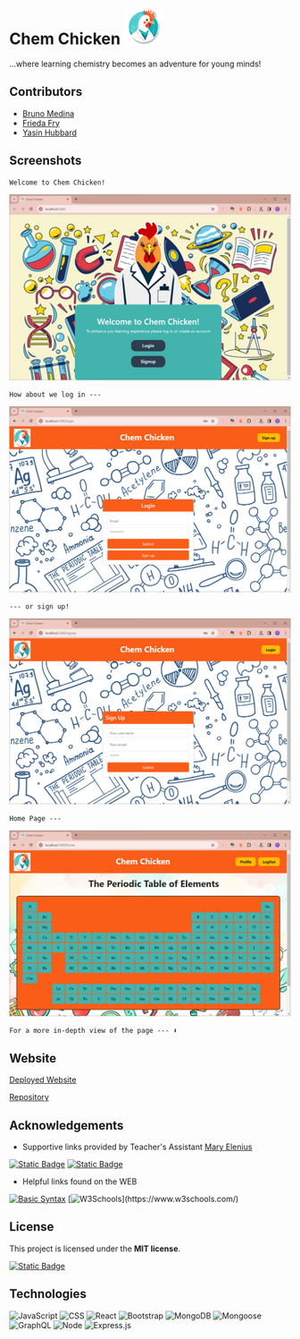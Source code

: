 
# Chem Chicken ![Logo](client/public/chem.svg)

...where learning chemistry becomes an adventure for young minds!

## Contributors

- [Bruno Medina](https://github.com/Quebvihn)
- [Frieda Fry](https://github.com/FriedaHF)
- [Yasin Hubbard](https://github.com/Hubbard1118)


## Screenshots

    Welcome to Chem Chicken!
![Landing](client/public/landing.png)

    How about we log in ---
![Login](client/public/login.png)

    --- or sign up!
![Signup](client/public/signup.png)

    Home Page ---
![Home](client/public/home.png)

    For a more in-depth view of the page --- ⬇️

## Website

[Deployed Website](https://chem-chicken.onrender.com/home)

[Repository](https://github.com/Hubbard1118/chemChicken)

## Acknowledgements
- Supportive links provided by Teacher's Assistant [Mary Elenius](https://github.com/404pandas)

[![Static Badge](https://img.shields.io/badge/Badges-lightblue?logo=simpleicons&logoColor=black)](https://shields.io/badges)
[![Static Badge](https://img.shields.io/badge/ReadMe-Guide-plum?logo=github)](https://coding-boot-camp.github.io/full-stack/github/professional-readme-guide)

- Helpful links found on the WEB

[![Basic Syntax](https://img.shields.io/badge/Basic-Syntax-blue?logo=markdown)](https://www.markdownguide.org/basic-syntax/)
[![W3Schools](https://img.shields.io/badge/W3Schools-teal?)](https://www.w3schools.com/)

## License

This project is licensed under the **MIT license**.

[![Static Badge](https://img.shields.io/badge/License-MIT-yellow?style=flat&labelcolor=green&color=darkgreen)](https://opensource.org/license/mit/)

## Technologies

![JavaScript](https://img.shields.io/badge/JavaScript-black?logo=javascript)
![CSS](https://img.shields.io/badge/CSS-black?logo=css3&logoColor=blue)
![React](https://img.shields.io/badge/React-black?logo=react)
![Bootstrap](https://img.shields.io/badge/Bootstrap-black?logo=bootstrap&logoColor=blue)
![MongoDB](https://img.shields.io/badge/MongoDB-black?logo=mongodb)
![Mongoose](https://img.shields.io/badge/Mongoose-black?logo=mongoose)
![GraphQL](https://img.shields.io/badge/GraphQL-black?logo=graphql)
![Node](https://img.shields.io/badge/Node.js-black?logo=node.js)
![Express.js](https://img.shields.io/badge/Express.js-black?logo=express)

